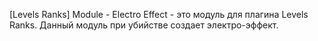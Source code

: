 [Levels Ranks] Module - Electro Effect - это модуль для плагина Levels Ranks. Данный модуль при убийстве создает электро-эффект.​
